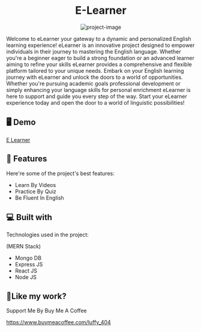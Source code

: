 <h1 align="center" id="title">E-Learner</h1>

<p align="center"><img src="https://socialify.git.ci/kishor404/ELearner/image?font=Jost&forks=1&issues=1&language=1&name=1&pulls=1&stargazers=1&theme=Dark" alt="project-image"></p>

<p id="description">Welcome to eLearner your gateway to a dynamic and personalized English learning experience! eLearner is an innovative project designed to empower individuals in their journey to mastering the English language. Whether you're a beginner eager to build a strong foundation or an advanced learner aiming to refine your skills eLearner provides a comprehensive and flexible platform tailored to your unique needs. Embark on your English learning journey with eLearner and unlock the doors to a world of opportunities. Whether you're pursuing academic goals professional development or simply enhancing your language skills for personal enrichment eLearner is here to support and guide you every step of the way. Start your eLearner experience today and open the door to a world of linguistic possibilities!</p>

<h2>🖥️ Demo</h2>

[E Learner](https://rit-elearner.vercel.app/)

  
  
<h2>🤔 Features</h2>

Here're some of the project's best features:

*   Learn By Videos
*   Practice By Quiz
*   Be Fluent In English

  
<h2>💻 Built with</h2>

Technologies used in the project:

(MERN Stack)

*   Mongo DB
*   Express JS
*   React JS
*   Node JS

<h2>💖Like my work?</h2>

Support Me By Buy Me A Coffee<p>https://www.buymeacoffee.com/luffy_404</p>

